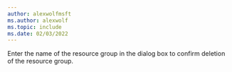 ```yaml
---
author: alexwolfmsft
ms.author: alexwolf
ms.topic: include
ms.date: 02/03/2022
---
```


Enter the name of the resource group in the dialog box to confirm deletion of the resource group.
